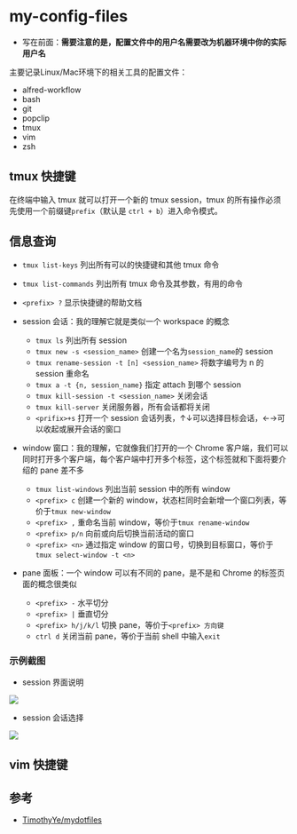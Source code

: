 # my-config-files

- 写在前面：**需要注意的是，配置文件中的用户名需要改为机器环境中你的实际用户名**

主要记录Linux/Mac环境下的相关工具的配置文件：

- alfred-workflow
- bash
- git
- popclip
- tmux
- vim
- zsh

## tmux 快捷键

在终端中输入 tmux 就可以打开一个新的 tmux session，tmux 的所有操作必须先使用一个前缀键`prefix`（默认是 `ctrl + b`）进入命令模式。

## 信息查询

- `tmux list-keys` 列出所有可以的快捷键和其他 tmux 命令
- `tmux list-commands` 列出所有 tmux 命令及其参数，有用的命令
- `<prefix> ?` 显示快捷键的帮助文档

- session 会话：我的理解它就是类似一个 workspace 的概念
    - `tmux ls` 列出所有 session
    - `tmux new -s <session_name>` 创建一个名为`session_name`的 session
    - `tmux rename-session -t [n] <session_name>` 将数字编号为 n 的 session 重命名
    - `tmux a -t {n, session_name}` 指定 attach 到哪个 session
    - `tmux kill-session -t <session_name>` 关闭会话
    - `tmux kill-server` 关闭服务器，所有会话都将关闭
    - `<prifix>+s` 打开一个 session 会话列表，↑↓可以选择目标会话，←→可以收起或展开会话的窗口
- window 窗口：我的理解，它就像我们打开的一个 Chrome 客户端，我们可以同时打开多个客户端，每个客户端中打开多个标签，这个标签就和下面将要介绍的 pane 差不多
    - `tmux list-windows` 列出当前 session 中的所有 window
    - `<prefix> c` 创建一个新的 window，状态栏同时会新增一个窗口列表，等价于`tmux new-window` 
    - `<prefix> ,` 重命名当前 window，等价于`tmux rename-window`
    - `<prefix> p/n` 向前或向后切换当前活动的窗口
    - `<prefix> <n>` 通过指定 window 的窗口号，切换到目标窗口，等价于`tmux select-window -t <n>`
- pane 面板：一个 window 可以有不同的 pane，是不是和 Chrome 的标签页面的概念很类似
    - `<prefix> -` 水平切分
    - `<prefix> |` 垂直切分
    - `<prefix> h/j/k/l` 切换 pane，等价于`<prefix> 方向键`
    - `ctrl d` 关闭当前 pane，等价于当前 shell 中输入`exit` 

### 示例截图
- session 界面说明

![](https://ws2.sinaimg.cn/large/006tNbRwly1fxscvbszggj30wv05bdgw.jpg)

- session 会话选择

![](https://ws1.sinaimg.cn/large/006tNbRwly1fxsa22tpexj30ce01uq31.jpg)


## vim 快捷键


## 参考

- [TimothyYe/mydotfiles](https://github.com/TimothyYe/mydotfiles)
